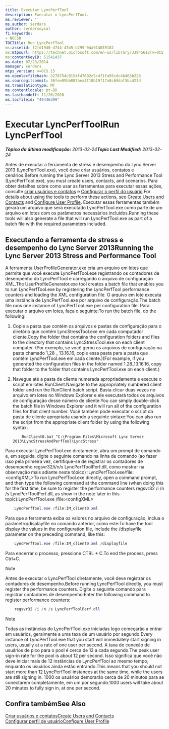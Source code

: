 ```yaml
---
title: Executar LyncPerfTool
description: Executar o LyncPerfTool.
ms.reviewer: ''
ms.author: serdars
author: serdarsoysal
f1.keywords:
- NOCSH
TOCTitle: Run LyncPerfTool
ms:assetid: f2fd1940-d744-47b5-b299-04a914039182
ms:mtpsurl: https://technet.microsoft.com/en-us/library/JJ945612(v=OCS.15)
ms:contentKeyID: 51541437
ms.date: 07/23/2014
manager: serdars
mtps_version: v=OCS.15
ms.openlocfilehash: 3278754c9154f47602c5c4f1fa95cdc4b465b228
ms.sourcegitcommit: 36fee89bb887bea4f18b19f17a8c69daf5bc423d
ms.translationtype: MT
ms.contentlocale: pt-BR
ms.lasthandoff: 11/26/2020
ms.locfileid: "49446399"
---
```

# <a name="run-lyncperftool"></a><span data-ttu-id="0bdf6-103">Executar LyncPerfTool</span><span class="sxs-lookup"><span data-stu-id="0bdf6-103">Run LyncPerfTool</span></span>

<div data-xmlns="http://www.w3.org/1999/xhtml">

<div class="topic" data-xmlns="http://www.w3.org/1999/xhtml" data-msxsl="urn:schemas-microsoft-com:xslt" data-cs="https://msdn.microsoft.com/">

<div data-asp="https://msdn2.microsoft.com/asp">



</div>

<div id="mainSection">

<div id="mainBody"><span data-ttu-id="0bdf6-104">

<span> </span></span><span class="sxs-lookup"><span data-stu-id="0bdf6-104">

<span> </span></span></span>

<span data-ttu-id="0bdf6-105">_**Tópico da última modificação:** 2013-02-24_</span><span class="sxs-lookup"><span data-stu-id="0bdf6-105">_**Topic Last Modified:** 2013-02-24_</span></span>

<span data-ttu-id="0bdf6-106">Antes de executar a ferramenta de stress e desempenho do Lync Server 2013 (LyncPerfTool.exe), você deve criar usuários, contatos e cenários.</span><span class="sxs-lookup"><span data-stu-id="0bdf6-106">Before running the Lync Server 2013 Stress and Performance Tool (LyncPerfTool.exe), you must create users, contacts, and scenarios.</span></span> <span data-ttu-id="0bdf6-107">Para obter detalhes sobre como usar as ferramentas para executar essas ações, consulte [criar usuários e contatos](create-users-and-contacts.md) e [Configurar o perfil do usuário](configure-user-profile.md).</span><span class="sxs-lookup"><span data-stu-id="0bdf6-107">For details about using the tools to perform these actions, see [Create Users and Contacts](create-users-and-contacts.md) and [Configure User Profile](configure-user-profile.md).</span></span> <span data-ttu-id="0bdf6-108">Executar essas ferramentas também gerará um arquivo que será executado LyncPerfTool.exe como parte de um arquivo em lotes com os parâmetros necessários incluídos.</span><span class="sxs-lookup"><span data-stu-id="0bdf6-108">Running these tools will also generate a file that will run LyncPerfTool.exe as part of a batch file with the required parameters included.</span></span>

<div>

## <a name="running-the-lync-server-2013-stress-and-performance-tool"></a><span data-ttu-id="0bdf6-109">Executando a ferramenta de stress e desempenho do Lync Server 2013</span><span class="sxs-lookup"><span data-stu-id="0bdf6-109">Running the Lync Server 2013 Stress and Performance Tool</span></span>

<span data-ttu-id="0bdf6-110">A ferramenta UserProfileGenerator.exe cria um arquivo em lotes que permite que você execute LyncPerfTool.exe registrando os contadores de desempenho do LyncPerfTool e carregando o arquivo de configuração XML.</span><span class="sxs-lookup"><span data-stu-id="0bdf6-110">The UserProfileGenerator.exe tool creates a batch file that enables you to run LyncPerfTool.exe by registering the LyncPerfTool performance counters and loading the XML configuration file.</span></span> <span data-ttu-id="0bdf6-111">O arquivo em lote executa uma instância de LyncPerfTool.exe por arquivo de configuração.</span><span class="sxs-lookup"><span data-stu-id="0bdf6-111">The batch file runs one instance of LyncPerfTool.exe per configuration file.</span></span> <span data-ttu-id="0bdf6-112">Para executar o arquivo em lotes, faça o seguinte:</span><span class="sxs-lookup"><span data-stu-id="0bdf6-112">To run the batch file, do the following:</span></span>

1.  <span data-ttu-id="0bdf6-113">Copie a pasta que contém os arquivos e pastas de configuração para o diretório que contém LyncStressTool.exe em cada computador cliente.</span><span class="sxs-lookup"><span data-stu-id="0bdf6-113">Copy the folder that contains the configuration folders and files to the directory that contains LyncStressTool.exe on each client computer.</span></span> <span data-ttu-id="0bdf6-114">(Por exemplo, se você gerou os arquivos de configuração na pasta chamado 1,28 \_ 13.16.16, copie essa pasta para a pasta que contém LyncPerfTool.exe em cada cliente.)</span><span class="sxs-lookup"><span data-stu-id="0bdf6-114">(For example, if you generated the configuration files in the folder named 1.28\_13.16.16, copy that folder to the folder that contains LyncPerfTool.exe on each client.)</span></span>

2.  <span data-ttu-id="0bdf6-115">Navegue até a pasta de cliente numerada apropriadamente e execute o script em lotes RunClient.</span><span class="sxs-lookup"><span data-stu-id="0bdf6-115">Navigate to the appropriately numbered client folder and run the RunClient batch script.</span></span> <span data-ttu-id="0bdf6-116">Basta clicar duas vezes no arquivo em lotes no Windows Explorer e ele executará todos os arquivos de configuração desse número de cliente.</span><span class="sxs-lookup"><span data-stu-id="0bdf6-116">You can simply double-click the batch file in Windows Explorer and it will run all of the configuration files for that client number.</span></span> <span data-ttu-id="0bdf6-117">Você também pode executar o script da pasta de cliente apropriada usando a seguinte sintaxe:</span><span class="sxs-lookup"><span data-stu-id="0bdf6-117">You can also run the script from the appropriate client folder by using the following syntax:</span></span>

    ```Batch
        RunClient0.bat "C:\Program Files\Microsoft Lync Server 2013\LyncStressAndPerfTool\LyncStress" 
    ```
<span data-ttu-id="0bdf6-118">Para executar LyncPerfTool.exe diretamente, abra um prompt de comando e, em seguida, digite o seguinte comando na linha de comando (ao fazer isso pela primeira vez, certifique-se de registrar os contadores de desempenho regsvr32/i/n/s LyncPerfToolPerf.dll, como mostrar na observação mais adiante neste tópico) :LyncPerfTool.exe/file:\<configXML\></span><span class="sxs-lookup"><span data-stu-id="0bdf6-118">To run LyncPerfTool.exe directly, open a command prompt, and then type the following command at the command line (when doing this for the first time, be sure to register the performance counters regsvr32 /i /n /s LyncPerfToolPerf.dll, as show in the note later in this topic):LyncPerfTool.exe /file:\<configXML\></span></span>
```Powershell
    LyncPerfTool.exe /file:IM_client0.xml
```
<span data-ttu-id="0bdf6-119">Para que a ferramenta exiba os valores no arquivo de configuração, inclua o parâmetro/displayfile no comando anterior, como este:</span><span class="sxs-lookup"><span data-stu-id="0bdf6-119">To have the tool display the values in the configuration file, include the /displayfile parameter on the preceding command, like this:</span></span>
```Powershell
    LyncPerfTool.exe /file:IM_client0.xml /displayfile
```
<span data-ttu-id="0bdf6-120">Para encerrar o processo, pressione CTRL + C.</span><span class="sxs-lookup"><span data-stu-id="0bdf6-120">To end the process, press Ctrl+C.</span></span>

<div>


> [!NOTE]  
> <span data-ttu-id="0bdf6-121">Antes de executar o LyncPerfTool diretamente, você deve registrar os contadores de desempenho.</span><span class="sxs-lookup"><span data-stu-id="0bdf6-121">Before running LyncPerfTool directly, you must register the performance counters.</span></span> <span data-ttu-id="0bdf6-122">Digite o seguinte comando para registrar contadores de desempenho:</span><span class="sxs-lookup"><span data-stu-id="0bdf6-122">Enter the following command to register performance counters:</span></span>



</div>

```Powershell
    regsvr32 /i /n /s LyncPerfToolPerf.dll
```
<div>


> [!NOTE]  
> <span data-ttu-id="0bdf6-123">Todas as instâncias do LyncPerfTool.exe iniciadas logo começarão a entrar em usuários, geralmente a uma taxa de um usuário por segundo.</span><span class="sxs-lookup"><span data-stu-id="0bdf6-123">Every instance of LyncPerfTool.exe that you start will immediately start signing in users, usually at a rate of one user per second.</span></span> <span data-ttu-id="0bdf6-124">A taxa de conexão de usuários de pico para o pool é cerca de 12 a cada segundo.</span><span class="sxs-lookup"><span data-stu-id="0bdf6-124">The peak user sign-in rate for the pool is about 12 per second.</span></span> <span data-ttu-id="0bdf6-125">Isso significa que você não deve iniciar mais de 12 instâncias de LyncPerfTool ao mesmo tempo, enquanto os usuários ainda estão entrando.</span><span class="sxs-lookup"><span data-stu-id="0bdf6-125">This means that you should not start more than 12 LyncPerfTool instances at the same time, while the users are still signing in.</span></span> <span data-ttu-id="0bdf6-126">1000 os usuários demorarão cerca de 20 minutos para se conectarem completamente, em um por segundo.</span><span class="sxs-lookup"><span data-stu-id="0bdf6-126">1000 users will take about 20 minutes to fully sign in, at one per second.</span></span>



</div>

</div>

<div>

## <a name="see-also"></a><span data-ttu-id="0bdf6-127">Confira também</span><span class="sxs-lookup"><span data-stu-id="0bdf6-127">See Also</span></span>


[<span data-ttu-id="0bdf6-128">Criar usuários e contatos</span><span class="sxs-lookup"><span data-stu-id="0bdf6-128">Create Users and Contacts</span></span>](create-users-and-contacts.md)  
[<span data-ttu-id="0bdf6-129">Configurar perfil de usuário</span><span class="sxs-lookup"><span data-stu-id="0bdf6-129">Configure User Profile</span></span>](configure-user-profile.md)  
  

<span data-ttu-id="0bdf6-130"></div>

</div>

<span> </span>

</div>

</div>

</span><span class="sxs-lookup"><span data-stu-id="0bdf6-130"></div>

</div>

<span> </span>

</div>

</div>

</span></span></div>

